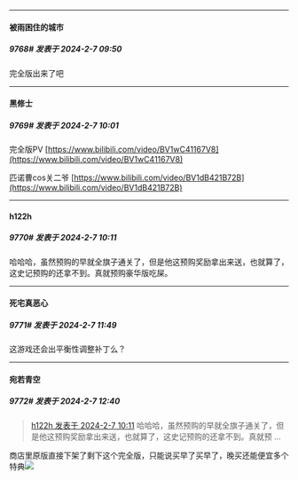 
*****

####  被雨困住的城市  
##### 9768#       发表于 2024-2-7 09:50

完全版出来了吧

*****

####  黑修士  
##### 9769#       发表于 2024-2-7 10:01

完全版PV
[https://www.bilibili.com/video/BV1wC41167V8](https://www.bilibili.com/video/BV1wC41167V8)

匹诺曹cos关二爷
[https://www.bilibili.com/video/BV1dB421B72B](https://www.bilibili.com/video/BV1dB421B72B)


*****

####  h122h  
##### 9770#       发表于 2024-2-7 10:11

哈哈哈，虽然预购的早就全旗子通关了，但是他这预购奖励拿出来送，也就算了，这史记预购的还拿不到。真就预购豪华版吃屎。


*****

####  死宅真恶心  
##### 9771#       发表于 2024-2-7 11:49

这游戏还会出平衡性调整补丁么？


*****

####  宛若青空  
##### 9772#       发表于 2024-2-7 12:40

<blockquote><a href="httphttps://bbs.saraba1st.com/2b/forum.php?mod=redirect&amp;goto=findpost&amp;pid=63904426&amp;ptid=2075355" target="_blank">h122h 发表于 2024-2-7 10:11</a>
哈哈哈，虽然预购的早就全旗子通关了，但是他这预购奖励拿出来送，也就算了，这史记预购的还拿不到。真就预 ...</blockquote>
商店里原版直接下架了剩下这个完全版，只能说买早了买早了，晚买还能便宜多个特典<img src="https://static.saraba1st.com/image/smiley/face2017/067.png" referrerpolicy="no-referrer">

